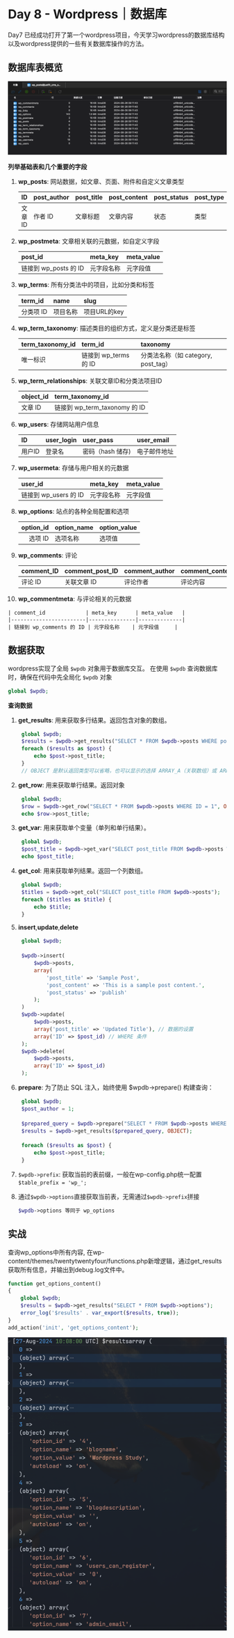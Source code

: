 # Day 8 - Wordpress｜数据库

Day7 已经成功打开了第一个wordpress项目，今天学习wordpress的数据库结构以及wordpress提供的一些有关数据库操作的方法。

## 数据库表概览

![alt text](image.png)

**列举基础表和几个重要的字段**

1. **wp_posts**: 网站数据，如文章、页面、附件和自定义文章类型

    | ID       | post_author | post_title   | post_content | post_status | post_type |
    |----------|-------------|--------------|--------------|-------------|-----------|
    | 文章 ID  | 作者 ID     | 文章标题     | 文章内容     | 状态        | 类型      |

2. **wp_postmeta**: 文章相关联的元数据，如自定义字段

    | post_id                  | meta_key       | meta_value  |
    |--------------------------|----------------|-------------|
    | 链接到 wp_posts 的 ID    | 元字段名称     | 元字段值    |

3. **wp_terms**: 所有分类法中的项目，比如分类和标签

    | term_id   | name       | slug      |
    |-----------|------------|-----------|
    | 分类项 ID | 项目名称   | 项目URL的key |

4. **wp_term_taxonomy**: 描述类目的组织方式，定义是分类还是标签

    | term_taxonomy_id | term_id               | taxonomy                          |
    |------------------|-----------------------|-----------------------------------|
    | 唯一标识         | 链接到 wp_terms 的 ID | 分类法名称（如 category, post_tag） |

5. **wp_term_relationships**: 关联文章ID和分类法项目ID

    | object_id | term_taxonomy_id             |
    |-----------|------------------------------|
    | 文章 ID   | 链接到 wp_term_taxonomy 的 ID |

6. **wp_users**: 存储网站用户信息

    | ID     | user_login | user_pass        | user_email         |
    |--------|------------|------------------|--------------------|
    | 用户ID | 登录名     | 密码（hash 储存) | 电子邮件地址        |

7. **wp_usermeta**: 存储与用户相关的元数据

    | user_id               | meta_key      | meta_value   |
    |-----------------------|---------------|--------------|
    | 链接到 wp_users 的 ID | 元字段名称    | 元字段值     |

8. **wp_options**: 站点的各种全局配置和选项

    | option_id | option_name | option_value |
    |-----------:|-------------|--------------|
    | 选项 ID   | 选项名称    | 选项值       |

9. **wp_comments**: 评论

    | comment_ID | comment_post_ID | comment_author | comment_content |
    |------------|-----------------|----------------|-----------------|
    | 评论 ID    | 关联文章 ID     | 评论作者       | 评论内容        |

10.  **wp_commentmeta**: 与评论相关的元数据

    | comment_id             | meta_key      | meta_value   |
    |------------------------|---------------|--------------|
    | 链接到 wp_comments 的 ID | 元字段名称    | 元字段值     |

## 数据获取
wordpress实现了全局 `$wpdb` 对象用于数据库交互。
在使用 `$wpdb` 查询数据库时，确保在代码中先全局化 `$wpdb` 对象
```php
global $wpdb;
```
**查询数据**
1. **get_results**: 用来获取多行结果。返回包含对象的数组。
   ```php
    global $wpdb;
    $results = $wpdb->get_results("SELECT * FROM $wpdb->posts WHERE post_status = 'publish'", OBJECT);
    foreach ($results as $post) {
        echo $post->post_title;
    }
    // OBJECT 是默认返回类型可以省略，也可以显示的选择 ARRAY_A（关联数组）或 ARRAY_N（数值数组）。
   ```
2. **get_row**: 用来获取单行结果。返回对象
   ```php
    global $wpdb;
    $row = $wpdb->get_row("SELECT * FROM $wpdb->posts WHERE ID = 1", OBJECT);
    echo $row->post_title;
   ```
3. **get_var**: 用来获取单个变量（单列和单行结果）。
   ```php
    global $wpdb;
    $post_title = $wpdb->get_var("SELECT post_title FROM $wpdb->posts WHERE ID = 1");
    echo $post_title;
   ```
4. **get_col**: 用来获取单列结果。返回一个列数组。
   ```php
    global $wpdb;
    $titles = $wpdb->get_col("SELECT post_title FROM $wpdb->posts");
    foreach ($titles as $title) {
        echo $title;
    }
   ```
5. **insert**,**update**,**delete**
   ```php
    global $wpdb;
    
    $wpdb->insert(
        $wpdb->posts,
        array(
            'post_title' => 'Sample Post',
            'post_content' => 'This is a sample post content.',
            'post_status' => 'publish'
        );
    )
    $wpdb->update(
        $wpdb->posts,
        array('post_title' => 'Updated Title'), // 数据的设置
        array('ID' => $post_id) // WHERE 条件
    );
    $wpdb->delete(
        $wpdb->posts,
        array('ID' => $post_id)
    );
   ```
6. **prepare**: 为了防止 SQL 注入，始终使用 $wpdb->prepare() 构建查询：
   ```php
    global $wpdb;
    $post_author = 1;

    $prepared_query = $wpdb->prepare("SELECT * FROM $wpdb->posts WHERE post_author = %d", $post_author);
    $results = $wpdb->get_results($prepared_query, OBJECT);

    foreach ($results as $post) {
        echo $post->post_title;
    }
   ```
7. `$wpdb->prefix`: 获取当前的表前缀，一般在wp-config.php统一配置`$table_prefix = 'wp_';`
   
8. 通过`$wpdb->options`直接获取当前表，无需通过`$wpdb->prefix`拼接
   ```php
   $wpdb->options 等同于 wp_options
   ```

## 实战
查询wp_options中所有内容,
在wp-content/themes/twentytwentyfour/functions.php新增逻辑，通过get_results获取所有信息，并输出到debug.log文件中。
```php
function get_options_content()
{
	global $wpdb;
	$results = $wpdb->get_results("SELECT * FROM $wpdb->options");
	error_log('$results' . var_export($results, true));
}
add_action('init', 'get_options_content');
```

![alt text](image-1.png)

